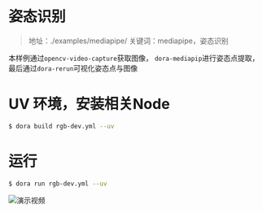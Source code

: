 # 姿态识别

> 地址：./examples/mediapipe/
> 关键词：mediapipe，姿态识别

本样例通过`opencv-video-capture`获取图像，
`dora-mediapip`进行姿态点提取，
最后通过`dora-rerun`可视化姿态点与图像

# UV 环境，安装相关Node
```bash
$ dora build rgb-dev.yml --uv
```

# 运行
```bash
$ dora run rgb-dev.yml --uv
```

![演示视频](https://github.com/user-attachments/assets/8cabeb13-b9a7-480f-b526-7889304d7228)
